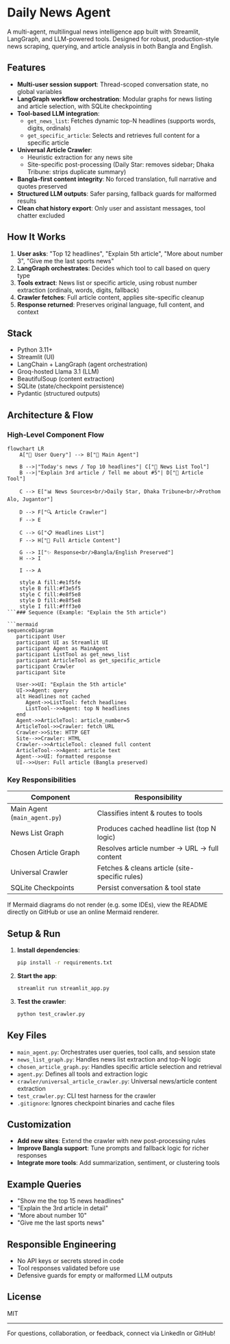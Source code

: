 # Daily News Agent

A multi-agent, multilingual news intelligence app built with Streamlit, LangGraph, and LLM-powered tools. Designed for robust, production-style news scraping, querying, and article analysis in both Bangla and English.

## Features

- **Multi-user session support**: Thread-scoped conversation state, no global variables
- **LangGraph workflow orchestration**: Modular graphs for news listing and article selection, with SQLite checkpointing
- **Tool-based LLM integration**:
  - `get_news_list`: Fetches dynamic top-N headlines (supports words, digits, ordinals)
  - `get_specific_article`: Selects and retrieves full content for a specific article
- **Universal Article Crawler**:
  - Heuristic extraction for any news site
  - Site-specific post-processing (Daily Star: removes sidebar; Dhaka Tribune: strips duplicate summary)
- **Bangla-first content integrity**: No forced translation, full narrative and quotes preserved
- **Structured LLM outputs**: Safer parsing, fallback guards for malformed results
- **Clean chat history export**: Only user and assistant messages, tool chatter excluded

## How It Works

1. **User asks**: "Top 12 headlines", "Explain 5th article", "More about number 3", "Give me the last sports news"
2. **LangGraph orchestrates**: Decides which tool to call based on query type
3. **Tools extract**: News list or specific article, using robust number extraction (ordinals, words, digits, fallback)
4. **Crawler fetches**: Full article content, applies site-specific cleanup
5. **Response returned**: Preserves original language, full content, and context

## Stack

- Python 3.11+
- Streamlit (UI)
- LangChain + LangGraph (agent orchestration)
- Groq-hosted Llama 3.1 (LLM)
- BeautifulSoup (content extraction)
- SQLite (state/checkpoint persistence)
- Pydantic (structured outputs)

## Architecture & Flow

### High-Level Component Flow

```mermaid
flowchart LR
    A["👤 User Query"] --> B["🤖 Main Agent"]
    
    B -->|"Today's news / Top 10 headlines"| C["📰 News List Tool"]
    B -->|"Explain 3rd article / Tell me about #5"| D["📄 Article Tool"]
    
    C --> E["📊 News Sources<br/>Daily Star, Dhaka Tribune<br/>Prothom Alo, Jugantor"]
    
    D --> F["🔍 Article Crawler"]
    F --> E
    
    C --> G["📋 Headlines List"]
    F --> H["📖 Full Article Content"]
    
    G --> I["✨ Response<br/>Bangla/English Preserved"]
    H --> I
    
    I --> A
    
    style A fill:#e1f5fe
    style B fill:#f3e5f5
    style C fill:#e8f5e8
    style D fill:#e8f5e8
    style I fill:#fff3e0
```### Sequence (Example: "Explain the 5th article")

```mermaid
sequenceDiagram
   participant User
   participant UI as Streamlit UI
   participant Agent as MainAgent
   participant ListTool as get_news_list
   participant ArticleTool as get_specific_article
   participant Crawler
   participant Site

   User->>UI: "Explain the 5th article"
   UI->>Agent: query
   alt Headlines not cached
      Agent->>ListTool: fetch headlines
      ListTool-->>Agent: top N headlines
   end
   Agent->>ArticleTool: article_number=5
   ArticleTool->>Crawler: fetch URL
   Crawler->>Site: HTTP GET
   Site-->>Crawler: HTML
   Crawler-->>ArticleTool: cleaned full content
   ArticleTool-->>Agent: article text
   Agent-->>UI: formatted response
   UI-->>User: Full article (Bangla preserved)
```

### Key Responsibilities

| Component | Responsibility |
|-----------|----------------|
| Main Agent (`main_agent.py`) | Classifies intent & routes to tools |
| News List Graph | Produces cached headline list (top N logic) |
| Chosen Article Graph | Resolves article number -> URL -> full content |
| Universal Crawler | Fetches & cleans article (site-specific rules) |
| SQLite Checkpoints | Persist conversation & tool state |

If Mermaid diagrams do not render (e.g. some IDEs), view the README directly on GitHub or use an online Mermaid renderer.

## Setup & Run

1. **Install dependencies**:
   ```bash
   pip install -r requirements.txt
   ```
2. **Start the app**:
   ```bash
   streamlit run streamlit_app.py
   ```
3. **Test the crawler**:
   ```bash
   python test_crawler.py
   ```

## Key Files

- `main_agent.py`: Orchestrates user queries, tool calls, and session state
- `news_list_graph.py`: Handles news list extraction and top-N logic
- `chosen_article_graph.py`: Handles specific article selection and retrieval
- `agent.py`: Defines all tools and extraction logic
- `crawler/universal_article_crawler.py`: Universal news/article content extraction
- `test_crawler.py`: CLI test harness for the crawler
- `.gitignore`: Ignores checkpoint binaries and cache files

## Customization

- **Add new sites**: Extend the crawler with new post-processing rules
- **Improve Bangla support**: Tune prompts and fallback logic for richer responses
- **Integrate more tools**: Add summarization, sentiment, or clustering tools

## Example Queries

- "Show me the top 15 news headlines"
- "Explain the 3rd article in detail"
- "More about number 10"
- "Give me the last sports news"

## Responsible Engineering

- No API keys or secrets stored in code
- Tool responses validated before use
- Defensive guards for empty or malformed LLM outputs

## License

MIT

---

For questions, collaboration, or feedback, connect via LinkedIn or GitHub!
